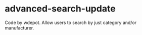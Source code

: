 advanced-search-update
======================

Code by wdepot. Allow users to search by just category and/or manufacturer.  
